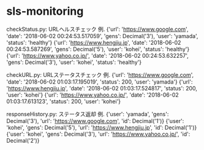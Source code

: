 # sls-monitoring

checkStatus.py: URLヘルスチェック
例.
{'url': 'https://www.google.com', 'date': '2018-06-02 00:24:53.517059', 'gens': Decimal('3'), 'user': 'yamada', 'status': 'healthy'}
{'url': 'https://www.hengjiu.jp', 'date': '2018-06-02 00:24:53.587269', 'gens': Decimal('5'), 'user': 'kohei', 'status': 'healthy'}
{'url': 'https://www.yahoo.co.jp/', 'date': '2018-06-02 00:24:53.632257', 'gens': Decimal('3'), 'user': 'kohei', 'status': 'healthy'}

checkURL.py: URLステータスチェック 
例.
{'url': 'https://www.google.com', 'date': '2018-06-02 01:03:17.195019', 'status': 200, 'user': 'yamada'}
{'url': 'https://www.hengjiu.jp', 'date': '2018-06-02 01:03:17.524817', 'status': 200, 'user': 'kohei'}
{'url': 'https://www.yahoo.co.jp/', 'date': '2018-06-02 01:03:17.613123', 'status': 200, 'user': 'kohei'}
 
responseHistory.py: ステータス返却
例.
{'user': 'yamada', 'gens': Decimal('3'), 'url': 'https://www.google.com', 'id': Decimal('1')}
{'user': 'kohei', 'gens': Decimal('5'), 'url': 'https://www.hengjiu.jp', 'id': Decimal('1')}
{'user': 'kohei', 'gens': Decimal('3'), 'url': 'https://www.yahoo.co.jp/', 'id': Decimal('2')}

